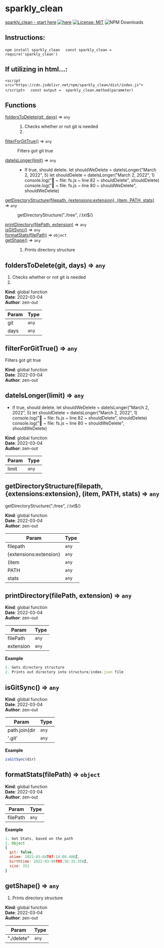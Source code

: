 # sparkly_clean
[sparkly_clean - start here](https://zen-out.github.io/packages/sparkly_clean)
[![here](https://github.com/zen-out/zen-out.github.io/blob/master/packages/videos/sparkly_clean.png)](https://github.com/zen-out/zen-out.github.io/blob/master/packages/videos/sparkly_clean.png)
[![License: MIT](https://img.shields.io/badge/License-MIT-yellow.svg)](https://opensource.org/licenses/MIT)
![NPM Downloads](https://img.shields.io/npm/dw/sparkly_clean)
## Instructions: 
```npm install sparkly_clean ``` 
 ``` const sparkly_clean =  require('sparkly_clean')```

## If utilizing in html...: 
```<script src="https://cdn.jsdelivr.net/npm/sparkly_clean/dist/index.js"></script> ``` 
 ``` const output =  sparkly_clean.method(parameter)```

## Functions

<dl>
<dt><a href="#foldersToDelete">foldersToDelete(git, days)</a> ⇒ <code>any</code></dt>
<dd><ol>
<li>Checks whether or not git is needed </li>
<li></li>
</ol>
</dd>
<dt><a href="#filterForGitTrue">filterForGitTrue()</a> ⇒ <code>any</code></dt>
<dd><p>Filters got git true</p>
</dd>
<dt><a href="#dateIsLonger">dateIsLonger(limit)</a> ⇒ <code>any</code></dt>
<dd><ul>
<li>If true, should delete. 
let shouldWeDelete = dateIsLonger(&quot;March 2, 2022&quot;, 5)
let shouldDelete = dateIsLonger(&quot;March 2, 2022&quot;, 1)
console.log(&quot;🚀 ~ file: fs.js ~ line 82 ~ shouldDelete&quot;, shouldDelete)
console.log(&quot;🚀 ~ file: fs.js ~ line 80 ~ shouldWeDelete&quot;, shouldWeDelete)</li>
</ul>
</dd>
<dt><a href="#getDirectoryStructure">getDirectoryStructure(filepath, {extensions:extension}, (item, PATH, stats)</a> ⇒ <code>any</code></dt>
<dd><p>getDirectoryStructure(&quot;./tree&quot;, /.txt$/)</p>
</dd>
<dt><a href="#printDirectory">printDirectory(filePath, extension)</a> ⇒ <code>any</code></dt>
<dd></dd>
<dt><a href="#isGitSync">isGitSync()</a> ⇒ <code>any</code></dt>
<dd></dd>
<dt><a href="#formatStats">formatStats(filePath)</a> ⇒ <code>object</code></dt>
<dd></dd>
<dt><a href="#getShape">getShape()</a> ⇒ <code>any</code></dt>
<dd><ol>
<li>Prints directory structure</li>
</ol>
</dd>
</dl>

<a name="foldersToDelete"></a>

## foldersToDelete(git, days) ⇒ <code>any</code>
1. Checks whether or not git is needed 
2.

**Kind**: global function  
**Date**: 2022-03-04  
**Author**: zen-out  

| Param | Type             |
|-------|------------------|
| git   | <code>any</code> |
| days  | <code>any</code> |

<a name="filterForGitTrue"></a>

## filterForGitTrue() ⇒ <code>any</code>
Filters got git true

**Kind**: global function  
**Date**: 2022-03-04  
**Author**: zen-out  
<a name="dateIsLonger"></a>

## dateIsLonger(limit) ⇒ <code>any</code>
- If true, should delete. 
let shouldWeDelete = dateIsLonger("March 2, 2022", 5)
let shouldDelete = dateIsLonger("March 2, 2022", 1)
console.log("🚀 ~ file: fs.js ~ line 82 ~ shouldDelete", shouldDelete)
console.log("🚀 ~ file: fs.js ~ line 80 ~ shouldWeDelete", shouldWeDelete)

**Kind**: global function  
**Date**: 2022-03-04  
**Author**: zen-out  

| Param | Type             |
|-------|------------------|
| limit | <code>any</code> |

<a name="getDirectoryStructure"></a>

## getDirectoryStructure(filepath, {extensions:extension}, (item, PATH, stats) ⇒ <code>any</code>
getDirectoryStructure("./tree", /\.txt$/)

**Kind**: global function  
**Date**: 2022-03-04  
**Author**: zen-out  

| Param                  | Type             |
|------------------------|------------------|
| filepath               | <code>any</code> |
| {extensions:extension} | <code>any</code> |
| (item                  | <code>any</code> |
| PATH                   | <code>any</code> |
| stats                  | <code>any</code> |

<a name="printDirectory"></a>

## printDirectory(filePath, extension) ⇒ <code>any</code>
**Kind**: global function  
**Date**: 2022-03-04  
**Author**: zen-out  

| Param     | Type             |
|-----------|------------------|
| filePath  | <code>any</code> |
| extension | <code>any</code> |

**Example**  
```js
1. Gets directory structure
2. Prints out directory into structure/index.json file 
```
<a name="isGitSync"></a>

## isGitSync() ⇒ <code>any</code>
**Kind**: global function  
**Date**: 2022-03-04  
**Author**: zen-out  

| Param         | Type             |
|---------------|------------------|
| path.join(dir | <code>any</code> |
| '.git'        | <code>any</code> |

**Example**  
```js
isGitSync(dir)
```
<a name="formatStats"></a>

## formatStats(filePath) ⇒ <code>object</code>
**Kind**: global function  
**Date**: 2022-03-04  
**Author**: zen-out  

| Param    | Type             |
|----------|------------------|
| filePath | <code>any</code> |

**Example**  
```js
1. Get Stats, based on the path 
2. Object 
{
  git: false,
  atime: 2022-03-04T07:14:08.480Z,
  birthtime: 2022-03-04T05:56:32.358Z,
  size: 352
}
```
<a name="getShape"></a>

## getShape() ⇒ <code>any</code>
1. Prints directory structure

**Kind**: global function  
**Date**: 2022-03-04  
**Author**: zen-out  

| Param      | Type             |
|------------|------------------|
| "./delete" | <code>any</code> |

